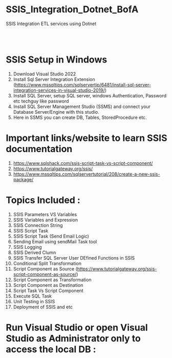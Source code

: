 # SSIS_Integration_Dotnet_BofA
SSIS Integration ETL services using Dotnet

<br><br/>



# SSIS Setup in Windows
1. Download Visual Studio 2022
2. Install Sql Server Integration Extension (https://www.mssqltips.com/sqlservertip/6481/install-sql-server-integration-services-in-visual-studio-2019/)
3. Install SQL Server, setup SQL server, windows Authentication, Password etc techguy like password
4. Install SQL Server Management Studio (SSMS) and connect your Database Server/Engine with this studio.
5. Here in SSMS you can create DB, Tables, StoredProcedure etc.

# Important links/website to learn SSIS documentation
1. https://www.sqlshack.com/ssis-script-task-vs-script-component/
2. https://www.tutorialgateway.org/ssis/
3. https://www.mssqltips.com/sqlservertutorial/208/create-a-new-ssis-package/

# Topics Included : 
1. SSIS Parameters VS Variables
2. SSIS Variables and Expression
3. SSIS Connection String
4. SSIS Script Task
5. SSIS Script Task (Send Email Logic)
6. Sending Email using sendMail Task tool
7. SSIS Logging
8. SSIS Derived Clumn
9. SSIS Transfer SQL Server User DEfined Functions in SSIS
10. Conditional Split Transformation
11. Script Component as Source (https://www.tutorialgateway.org/ssis-script-component-as-source/)
12. Script Component as Transformation
13. Script Component as Destination
14. Script Task Vs Script Component
15. Execute SQL Task
16. Unit Testing in SSIS
17. Deployment of SSIS and etc
	 


# Run Visual Studio or open Visual Studio as Administrator only to access the local DB :
